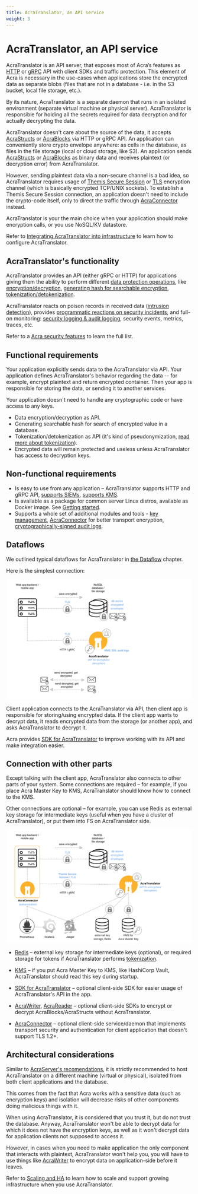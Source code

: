 ```yaml
---
title: AcraTranslator, an API service
weight: 3
---
```


# AcraTranslator, an API service

AcraTranslator is an API server, that exposes most of Acra’s features as 
[HTTP](/acra/guides/integrating-acra-translator-into-new-infrastructure/http_api/) or
[gRPC](/acra/guides/integrating-acra-translator-into-new-infrastructure/grpc_api/) API with client SDKs and traffic 
protection. This element of Acra is necessary in the use-cases when applications store the encrypted data as separate blobs (files
that are not in a database - i.e. in the S3 bucket, local file storage, etc.).

By its nature, AcraTranslator is a separate daemon that runs in an isolated environment (separate virtual machine or
physical server). AcraTranslator is responsible for holding all the secrets required for data decryption and for
actually decrypting the data.

AcraTranslator doesn't care about the source of the data, it accepts
[AcraStructs](/acra/acra-in-depth/data-structures/acrastruct/) or [AcraBlocks](/acra/acra-in-depth/data-structures/acrablock/) 
via HTTP or gRPC API. An application can conveniently store crypto envelope anywhere: as
cells in the database, as files in the file storage (local or cloud storage, like S3).
An application sends [AcraStructs](/acra/acra-in-depth/data-structures/acrastruct/) or [AcraBlocks](/acra/acra-in-depth/data-structures/acrablock/) 
as binary data and receives plaintext (or decryption error) from AcraTranslator.

However, sending plaintext data via a non-secure channel is a bad idea, so AcraTranslator requires usage of
[Themis Secure Session](/themis/crypto-theory/cryptosystems/secure-session/) or [TLS](/acra/configuring-maintaining/general-configuration/acra-translator/#tls) 
encryption channel (which is basically encrypted TCP/UNIX sockets).
To establish a Themis Secure Session connection, an application doesn't need to include the crypto-code itself, only to
direct the traffic through [AcraConnector](/acra/configuring-maintaining/general-configuration/acra-connector/) instead.

AcraTranslator is your the main choice when your application should make encryption calls, or you use NoSQL/KV datastore.

Refer to [Integrating AcraTranslator into infrastructure](/acra/guides/integrating-acra-translator-into-new-infrastructure/) to learn how to configure AcraTranslator.


## AcraTranslator's functionality

AcraTranslator provides an API (either gRPC or HTTP) for applications giving them the ability to perform different [data protection operations](/acra/acra-in-depth/security-features/), like [encryption/decryption](/acra/security-controls/encryption), [generating hash for searchable encryption](/acra/security-controls/searchable-encryption/), [tokenization/detokenization](/acra/security-controls/tokenization/). 

AcraTranslator reacts on poison records in received data ([intrusion detection](/acra/security-controls/intrusion-detection/)), provides [programmatic reactions on security incidents](/acra/security-controls/security-logging-and-events/programmatic-reactions/), and full-on monitoring: [security logging & audit logging](/acra/security-controls/security-logging-and-events/), security events, metrics, traces, etc.

Refer to a [Acra security features](/acra/acra-in-depth/security-features/) to learn the full list.


## Functional requirements

Your application explicitly sends data to the AcraTranslator via API. Your application defines AcraTranslator's behavior regarding the data -- for example, encrypt plaintext and return encrypted container. Then your app is responsible for storing the data, or sending it to another services.

Your application doesn't need to handle any cryptographic code or have access to any keys.

* Data encryption/decryption as API.
* Generating searchable hash for search of encrypted value in a database.
* Tokenization/detokenization as API (it's kind of pseudonymization, [read more about tokenization](/acra/security-controls/tokenization/)).
* Encrypted data will remain protected and useless unless AcraTranslator has access to decryption keys.


## Non-functional requirements

* Is easy to use from any application – AcraTranslator supports HTTP and gRPC API, [supports SIEMs](/acra/security-controls/security-logging-and-events/siem-soc-integration/), [supports KMS](/acra/configuring-maintaining/key-storing/kms-integration/).
* Is available as a package for common server Linux distros, available as Docker image. See [Getting started](/acra/getting-started/).
* Supports a whole set of additional modules and tools - [key management](/acra/security-controls/key-management/), [AcraConnector](/acra/security-controls/transport-security/acra-connector) for better transport encryption, [cryptographically-signed audit logs](/acra/security-controls/security-logging-and-events/audit-logging/).


## Dataflows

We outlined typical dataflows for AcraTranslator in [the Dataflow](/acra/acra-in-depth/data-flow/#simplest-version-with-api-service) chapter.

Here is the simplest connection:

![](/files/acra/app-at-app-db.png)


Client application connects to the AcraTranslator via API, then client app is responsible for storing/using encrypted data. If the client app wants to decrypt data, it reads encrypted data from the storage (or another app), and asks AcraTranslator to decrypt it.

Acra provides [SDK for AcraTranslator](/acra/acra-in-depth/architecture/sdks/acratranslator-sdk/) to improve working with its API and make integration easier.


## Connection with other parts

Except talking with the client app, AcraTranslator also connects to other parts of your system. Some connections are required – for example, if you place Acra Master Key to KMS, AcraTranslator should know how to connect to the KMS.

Other connections are optional – for example, you can use Redis as external key storage for intermediate keys (useful when you have a cluster of AcraTranslator), or put them into FS on AcraTranslator side.

![](/files/acra/at-and-all-their-friends.png)


* [Redis](/acra/acra-in-depth/architecture/key-storage-and-kms/key-storage/) – external key storage for intermediate keys (optional), or required storage for tokens if AcraTranslator performs [tokenization](/acra/security-controls/tokenization/).

* [KMS](/acra/acra-in-depth/architecture/key-storage-and-kms/kms/) – if you put Acra Master Key to KMS, like HashiCorp Vault, AcraTranslator should read this key during startup.

* [SDK for AcraTranslator](/acra/acra-in-depth/architecture/sdks/acratranslator-sdk/) – optional client-side SDK for easier usage of AcraTranslator's API in the app.

* [AcraWriter](/acra/acra-in-depth/architecture/sdks/acrawriter/), [AcraReader](/acra/acra-in-depth/architecture/sdks/acrareader/) – optional client-side SDKs to encrypt or decrypt AcraBlocks/AcraStructs without AcraTranslator.

* [AcraConnector](/acra/security-controls/transport-security/acra-connector) – optional client-side service/daemon that implements transport security and authentication for client application that doesn't support TLS 1.2+.


## Architectural considerations

Similar to [AcraServer's recomendations](/acra/acra-in-depth/architecture/acraserver/#what-are-architectural-considerations), it is strictly recommended to host AcraTranslator on a different machine (virtual or physical),
isolated from both client applications and the database.

This comes from the fact that Acra works with a sensitive data (such as encryption keys) and isolation
will decrease risks of other components doing malicious things with it.

When using AcraTranslator, it is considered that you trust it, but do not trust the database.
Anyway, AcraTranslator won't be able to decrypt data for which it does not have the encryption keys,
as well as it won't decrypt data for application clients not supposed to access it.

However, in cases when you need to make application the only component that interacts with plaintext,
AcraTranslator won't help you, you will have to use things like [AcraWriter](/acra/acra-in-depth/architecture/sdks/acrawriter/) to encrypt data on application-side before it leaves.

Refer to [Scaling and HA](/acra/acra-in-depth/scaling-and-high-availability/) to learn how to scale and support growing infrastructure when you use AcraTranslator.
